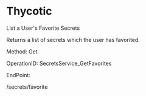 #     Thycotic


List a User's Favorite Secrets

Returns a list of secrets which the user has favorited.

Method: Get

OperationID: SecretsService_GetFavorites

EndPoint:

/secrets/favorite
